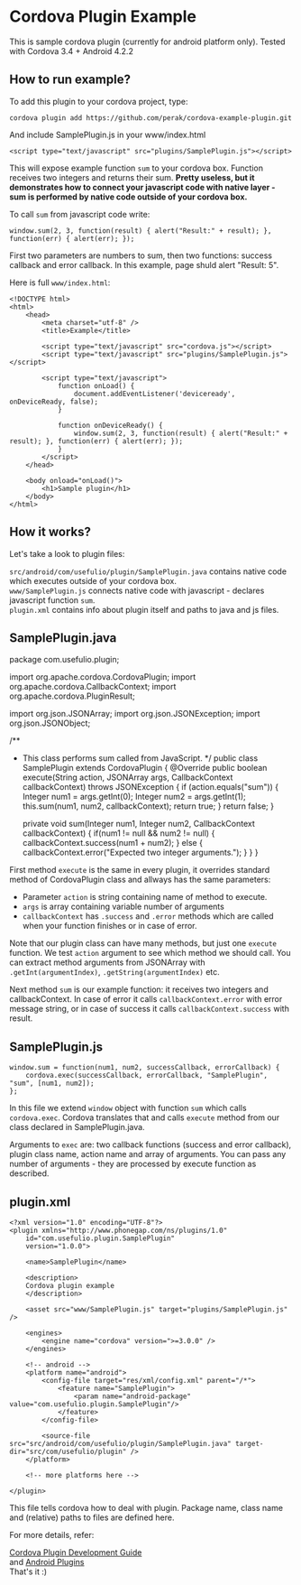 Cordova Plugin Example
======================

This is sample cordova plugin (currently for android platform only). Tested with Cordova 3.4 + Android 4.2.2

How to run example?
-------------------

To add this plugin to your cordova project, type:

	cordova plugin add https://github.com/perak/cordova-example-plugin.git

And include SamplePlugin.js in your www/index.html  

	<script type="text/javascript" src="plugins/SamplePlugin.js"></script>

This will expose example function `sum` to your cordova box. Function receives two integers and returns their sum.
**Pretty useless, but it demonstrates how to connect your javascript code with native layer - sum is performed by native code outside of your cordova box.**

To call `sum` from javascript code write:

	window.sum(2, 3, function(result) { alert("Result:" + result); }, function(err) { alert(err); });

First two parameters are numbers to sum, then two functions: success callback and error callback. In this example, page shuld alert "Result: 5". 

Here is full `www/index.html`:

	<!DOCTYPE html>
	<html>
		<head>
			<meta charset="utf-8" />
			<title>Example</title>

			<script type="text/javascript" src="cordova.js"></script>
			<script type="text/javascript" src="plugins/SamplePlugin.js"></script>

			<script type="text/javascript">
				function onLoad() {
					document.addEventListener('deviceready', onDeviceReady, false);
				}

				function onDeviceReady() {
					window.sum(2, 3, function(result) { alert("Result:" + result); }, function(err) { alert(err); });
				}
			</script>
		</head>

		<body onload="onLoad()">
			<h1>Sample plugin</h1>
		</body>
	</html>

How it works?
-------------

Let's take a look to plugin files:

`src/android/com/usefulio/plugin/SamplePlugin.java` contains native code which executes outside of your cordova box.
<br />
`www/SamplePlugin.js` connects native code with javascript - declares javascript function `sum`. 
<br />
`plugin.xml` contains info about plugin itself and paths to java and js files.


SamplePlugin.java
-----------------

package com.usefulio.plugin;

import org.apache.cordova.CordovaPlugin;
import org.apache.cordova.CallbackContext;
import org.apache.cordova.PluginResult;

import org.json.JSONArray;
import org.json.JSONException;
import org.json.JSONObject;

/**
 * This class performs sum called from JavaScript.
 */
public class SamplePlugin extends CordovaPlugin {
	@Override
	public boolean execute(String action, JSONArray args, CallbackContext callbackContext) throws JSONException {
		if (action.equals("sum")) {
			Integer num1 = args.getInt(0);
			Integer num2 = args.getInt(1);
			this.sum(num1, num2, callbackContext);
			return true;
		}
		return false;
	}

	private void sum(Integer num1, Integer num2, CallbackContext callbackContext) {
		if(num1 != null && num2 != null) {
			callbackContext.success(num1 + num2);
		} else {
			callbackContext.error("Expected two integer arguments.");
		}
	}
}

First method `execute` is the same in every plugin, it overrides standard method of CordovaPlugin class and allways has the same parameters:

- Parameter `action` is string containing name of method to execute.
- `args` is array containing variable number of arguments
- `callbackContext` has `.success` and `.error` methods which are called when your function finishes or in case of error.

Note that our plugin class can have many methods, but just one `execute` function. We test `action` argument to see which method we should call. 
You can extract method arguments from JSONArray with `.getInt(argumentIndex)`, `.getString(argumentIndex)` etc.
<br />

Next method `sum` is our example function: it receives two integers and callbackContext. In case of error it calls `callbackContext.error` with error message string, or in case of success it calls `callbackContext.success` with result.

SamplePlugin.js
---------------

	window.sum = function(num1, num2, successCallback, errorCallback) {
		cordova.exec(successCallback, errorCallback, "SamplePlugin", "sum", [num1, num2]);
	};

In this file we extend `window` object with function `sum` which calls `cordova.exec`. Cordova translates that and calls `execute` method from our class declared in SamplePlugin.java. 

Arguments to `exec` are: two callback functions (success and error callback), plugin class name, action name and array of arguments.
You can pass any number of arguments - they are processed by execute function as described.

plugin.xml
----------

	<?xml version="1.0" encoding="UTF-8"?>
	<plugin xmlns="http://www.phonegap.com/ns/plugins/1.0"
		id="com.usefulio.plugin.SamplePlugin"
		version="1.0.0">

		<name>SamplePlugin</name>

		<description>
		Cordova plugin example
		</description>

		<asset src="www/SamplePlugin.js" target="plugins/SamplePlugin.js" />

		<engines>
			<engine name="cordova" version=">=3.0.0" />
		</engines>

		<!-- android -->
		<platform name="android">
			<config-file target="res/xml/config.xml" parent="/*">
				<feature name="SamplePlugin">
					<param name="android-package" value="com.usefulio.plugin.SamplePlugin"/>
				</feature>
			</config-file>

			<source-file src="src/android/com/usefulio/plugin/SamplePlugin.java" target-dir="src/com/usefulio/plugin" />
		</platform>

		<!-- more platforms here -->

	</plugin>

This file tells cordova how to deal with plugin. Package name, class name and (relative) paths to files are defined here.

For more details, refer:

[Cordova Plugin Development Guide](http://docs.phonegap.com/en/3.4.0/guide_hybrid_plugins_index.md.html#Plugin%20Development%20Guide)
<br />and
[Android Plugins](http://docs.phonegap.com/en/3.4.0/guide_platforms_android_plugin.md.html#Android%20Plugins)
<br />
That's it :)
